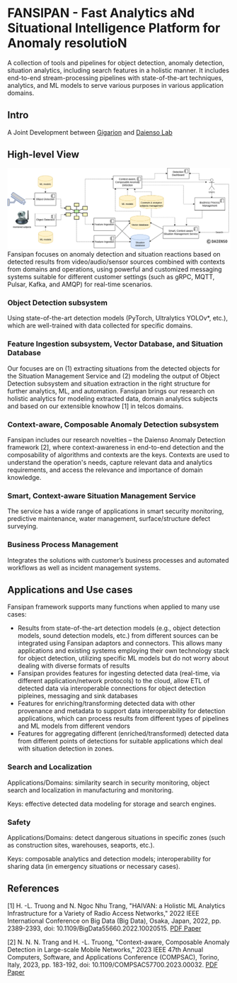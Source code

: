 # FANSIPAN - Fast Analytics aNd Situational Intelligence Platform for Anomaly resolutioN
A collection of tools and pipelines for object detection, anomaly detection, situation analytics, including search features in a holistic manner. It includes end-to-end stream-processing pipelines with state-of-the-art techniques, analytics, and ML models to serve various purposes in various application domains.
## Intro
A Joint Development between [Gigarion](https://gigarion.com/) and [Daienso Lab](https://www.daienso.com/)

## High-level View
![Fansipan](docs/figs/Fansipan_highlevelview.png)
Fansipan focuses on anomaly detection and situation reactions based on detected results from video/audio/sensor sources combined with contexts from domains and operations, using powerful and customized messaging systems suitable for different customer settings (such as gRPC, MQTT, Pulsar, Kafka, and AMQP) for real-time scenarios.

### Object Detection subsystem
Using state-of-the-art detection models (PyTorch, Ultralytics YOLOv*, etc.), which are well-trained with data collected for specific domains.

### Feature Ingestion subsystem, Vector Database, and Situation Database
Our focuses are on (1) extracting situations from the detected objects for the Situation Management Service and (2) modeling the output of Object Detection subsystem and situation extraction in the right structure for further analytics, ML, and automation. Fansipan brings our research on holistic analytics for modeling extracted data, domain analytics subjects and based on our extensible knowhow [1] in telcos domains.

### Context-aware, Composable Anomaly Detection subsystem
Fansipan includes our research novelties – the Daienso Anomaly Detection framework [2], where context-awareness in end-to-end detection and the composability of algorithms and contexts are the keys. Contexts are used to understand the operation's needs, capture relevant data and analytics requirements, and access the relevance and importance of domain knowledge.

### Smart, Context-aware Situation Management Service
The service has a wide range of applications in smart security monitoring, predictive maintenance, water management, surface/structure defect surveying.

### Business Process Management
Integrates the solutions with customer’s business processes and automated workflows as well as incident management systems.

## Applications and Use cases
Fansipan framework supports many functions when applied to many use cases: 
*  Results from state-of-the-art detection models (e.g., object detection models, sound detection models, etc.) from different sources can be integrated using Fansipan adaptors and connectors. This allows many applications and existing systems employing their own technology stack for object detection, utilizing specific ML models but do not worry about dealing with diverse formats of results 
* Fansipan provides features for ingesting detected data (real-time, via different application/network protocols) to the cloud, allow ETL of detected data via interoperable connections for object detection pipleines, messaging and sink databases 
* Features for enriching/transforming detected data with other provenance and metadata to support data interoperability for detection applications, which can process results from different types of pipelines and ML models from different vendors
* Features for aggregating different (enriched/transformed) detected data from different points of detections for suitable applications which deal with situation detection in zones.

### Search and Localization
Applications/Domains: similarity search in security monitoring, object search and localization in manufacturing and monitoring. 

Keys: effective detected data modeling for storage and search engines.

### Safety
Applications/Domains: detect dangerous situations in specific zones (such as construction sites, warehouses, seaports, etc.).

Keys: composable analytics and detection models; interoperability for sharing data (in emergency situations or necessary cases). 

## References
[1] H. -L. Truong and N. Ngoc Nhu Trang, "HAIVAN: a Holistic ML Analytics Infrastructure for a Variety of Radio Access Networks," 2022 IEEE International Conference on Big Data (Big Data), Osaka, Japan, 2022, pp. 2389-2393, doi: 10.1109/BigData55660.2022.10020515. [PDF Paper](https://acris.aalto.fi/ws/portalfiles/portal/91823963/main.pdf)

[2] N. N. N. Trang and H. -L. Truong, "Context-aware, Composable Anomaly Detection in Large-scale Mobile Networks," 2023 IEEE 47th Annual Computers, Software, and Applications Conference (COMPSAC), Torino, Italy, 2023, pp. 183-192, doi: 10.1109/COMPSAC57700.2023.00032. [PDF Paper](https://acris.aalto.fi/ws/portalfiles/portal/108507769/main.pdf)